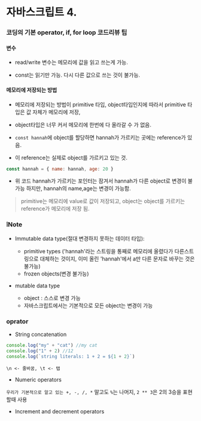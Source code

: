 # 자바스크립트 4.

### 코딩의 기본 operator, if, for loop 코드리뷰 팁

#### 변수

- read/write 변수는 메모리에 값을 읽고 쓰는게 가능.

- const는 읽기만 가능. 다시 다른 값으로 쓰는 것이 불가능.

#### 메모리에 저장되는 방법

- 메모리에 저장되는 방법이 primitive 타입, object타입인지에 따라서 primitive 타입은 값 자체가 메모리에 저장,

- object타입은 너무 커서 메모리에 한번에 다 올라갈 수 가 없음.

- `const hannah`에 object를 할당하면 hannah가 가르키는 곳에는 reference가 있음.

- 이 reference는 실제로 object를 가르키고 있는 것.

```js
const hannah = { name: hannah, age: 20 }
```

- 위 코드 hannah가 가르키는 포인터는 잠겨서 hannah가 다른 object로 변경이 불가능 하지만, hannah의 name,age는 변경이 가능함.

> primitive는 메모리에 value로 값이 저장되고, object는 object를 가르키는 reference가 메모리에 저장 됨.

### ❕Note

- Immutable data type(절대 변경하지 못하는 데이터 타입):

  - primitive types
    ('hannah'라는 스트링을 통째로 메모리에 올렸다가 다른스트링으로 대체하는 것이지, 이미 올린 'hannah'에서 a만 다른 문자로 바꾸는 것은 불가능)
  - frozen objects(변경 불가능)

- mutable data type
  - object : 스스로 변경 가능
  - 자바스크립트에서는 기본적으로 모든 object는 변경이 가능

### oprator

- String concatenation

```js
console.log("my" + "cat") //my cat
console.log("1" + 2) //12
console.log(`string literals: 1 + 2 = ${1 + 2}`)
```

`\n <- 줄바꿈, \t <- 탭 `

- Numeric operators

`우리가 기본적으로 알고 있는 +, -, /, *` 말고도 `%`는 나머지, `2 ** 3`은 2의 3승을 표현할때 사용

- Increment and decrement operators
